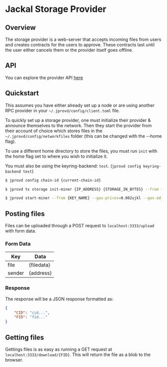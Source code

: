# Jackal Storage Provider

## Overview
The storage provider is a web-server that accepts incoming files from users and creates contracts for the users to approve. These contracts last until the user either cancels them or the provider itself goes offline.

## API

You can explore the provider API [here](https://www.postman.com/navigation-pilot-71533452/workspace/jackal-storage-api)

## Quickstart
This assumes you have either already set up a node or are using another RPC provider in your `~/.jprovd/config/client.toml` file.

To quickly set up a storage provider, one must initialize their provider & announce themselves to the network. Then they start the provider from their account of choice which stores files in the `~/.jprovd/config/networkfiles` folder (this can be changed with the --home flag).

To use a different home directory to store the files, you must run `init` with the home flag set to where you wish to initialize it.

You must also be using the keyring-backend: `test`. (`jprovd config keyring-backend test`)

```sh
$ jprovd config chain-id {current-chain-id}

$ jprovd tx storage init-miner {IP_ADDRESS} {STORAGE_IN_BYTES} --from {KEY_NAME} --gas-prices=0.002ujkl --gas-adjustment=1.5

$ jprovd start-miner --from {KEY_NAME} --gas-prices=0.002ujkl --gas-adjustment=1.5 -y
```

## Posting files
Files can be uploaded through a POST request to `localhost:3333/upload` with form data.
### Form Data
| Key    | Data       |
|--------|------------|
| file   | {filedata} |
| sender | {address}  |

### Response
The response will be a JSON response formatted as:
```JSON
{
    "CID": "cid...",
    "FID": "fid..."
}
```

## Getting files
Gettings files is as easy as running a GET request at `localhost:3333/download/{FID}`. This will return the file as a blob to the browser.


